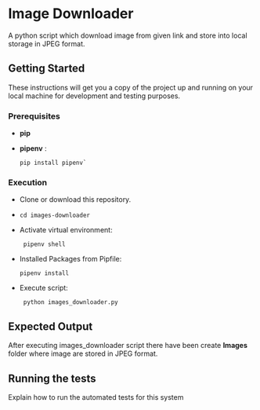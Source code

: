# Image Downloader

A python script which download image from given link and store into local storage in JPEG format.

## Getting Started

These instructions will get you a copy of the project up and running on your local machine for development and testing purposes. 

### Prerequisites
* **pip**

* **pipenv** :  
    ```
    pip install pipenv`
    ```
                 

### Execution

* Clone or download this repository.

* ```console
  cd images-downloader
  ```
* Activate virtual environment:

    ```console
     pipenv shell 
    ```
* Installed Packages from Pipfile:

    ```console
    pipenv install 
    ```
* Execute script:


    ```console
     python images_downloader.py
    ```

## Expected Output

After executing images_downloader script there have been create **Images** folder where image are stored in JPEG format.

## Running the tests

Explain how to run the automated tests for this system
